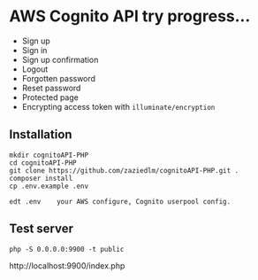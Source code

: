 # AWS Cognito API try progress...

- Sign up
- Sign in
- Sign up confirmation
- Logout
- Forgotten password
- Reset password
- Protected page
- Encrypting access token with `illuminate/encryption`

## Installation

    mkdir cognitoAPI-PHP
    cd cognitoAPI-PHP
    git clone https://github.com/zaziedlm/cognitoAPI-PHP.git .
    composer install
    cp .env.example .env
    
    edt .env    your AWS configure, Cognito userpool config.

## Test server
    
    php -S 0.0.0.0:9900 -t public

http://localhost:9900/index.php

